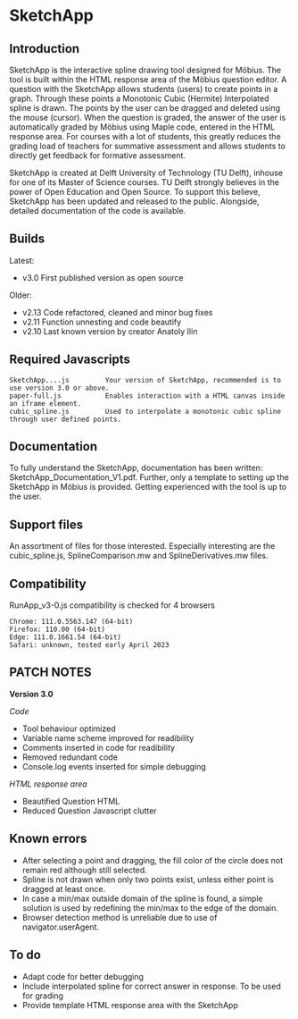 # SketchApp
## Introduction
SketchApp is the interactive spline drawing tool designed for Möbius. The tool is built within the HTML response area of the Möbius question editor. A question with the SketchApp allows students (users) to create points in a graph. Through these points a Monotonic Cubic (Hermite) Interpolated spline is drawn. The points by the user can be dragged and deleted using the mouse (cursor). When the question is graded, the answer of the user is automatically graded by Möbius using Maple code, entered in the HTML response area. For courses with a lot of students, this greatly reduces the grading load of teachers for summative assessment and allows students to directly get feedback for formative assessment.

SketchApp is created at Delft University of Technology (TU Delft), inhouse for one of its Master of Science courses. TU Delft strongly believes in the power of Open Education and Open Source. To support this believe, SketchApp has been updated and released to the public. Alongside, detailed documentation of the code is available.

## Builds
Latest:

- v3.0		First published version as open source

Older:

- v2.13		Code refactored, cleaned and minor bug fixes
- v2.11		Function unnesting and code beautify
- v2.10		Last known version by creator Anatoly Ilin

## Required Javascripts
	SketchApp....js			Your version of SketchApp, recommended is to use version 3.0 or above.
	paper-full.js			Enables interaction with a HTML canvas inside an iframe element.
	cubic_spline.js			Used to interpolate a monotonic cubic spline through user defined points.

## Documentation
To fully understand the SketchApp, documentation has been written: SketchApp_Documentation_V1.pdf. Further, only a template to setting up the SketchApp in Möbius is provided. Getting experienced with the tool is up to the user.

## Support files
An assortment of files for those interested. Especially interesting are the cubic_spline.js, SplineComparison.mw and SplineDerivatives.mw files.

## Compatibility
RunApp_v3-0.js compatibility is checked for 4 browsers

	Chrome: 111.0.5563.147 (64-bit)
	Firefox: 110.00 (64-bit)
	Edge: 111.0.1661.54 (64-bit)
	Safari: unknown, tested early April 2023

## PATCH NOTES
**Version 3.0**

*Code*
- Tool behaviour optimized
- Variable name scheme improved for readibility
- Comments inserted in code for readibility
- Removed redundant code
- Console.log events inserted for simple debugging

*HTML response area*
- Beautified Question HTML
- Reduced Question Javascript clutter

## Known errors
- After selecting a point and dragging, the fill color of the circle does not remain red although still selected.
- Spline is not drawn when only two points exist, unless either point is dragged at least once.
- In case a min/max outside domain of the spline is found, a simple solution is used by redefining the min/max to the edge of the domain.
- Browser detection method is unreliable due to use of navigator.userAgent.

## To do
- Adapt code for better debugging
- Include interpolated spline for correct answer in response. To be used for grading
- Provide template HTML response area with the SketchApp
